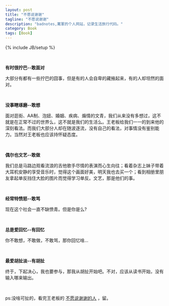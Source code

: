 ```yaml
---
layout: post
title: "不愿说谢谢"
tagline: "不愿说谢谢"
description: "badnotes,萬軍的个人网站，记录生活旅行代码。"
category: Book
tags: [Book]
---
```

{% include JB/setup %}

&emsp;

**有时很拧巴--敢面对**

大部分有都有一些拧巴的囧事，但是有的人会自卑的藏掖起来，有的人却坦然的面对。

&emsp;

**没事瞎琢磨--敢想**

面对逛街、AA制、泡妞、婚姻、疾病、煽情的文青，我们从来没有多想过，这不就是在正常不过的世界么，这不就是我们的生活么。王老板给我们一一的到来他的深刻看法。而我们大部分人却在随波逐流，没有自己的看法，对事情没有鉴别能力。当然对王老板也应该持怀疑态度。

&emsp;

**偶尔也文艺--敢做**

我们总是马路边观看流浪的吉他歌手尽情的表演而心生向往；看着杂志上妹子带着大耳机安静的享受音乐时，觉得这个画面好美，明天我也去买一个；看到相册里朋友拿起单反挡住大脸的图片而觉得学习单反。文艺，那是他们的事。

&emsp;

**经常特愤怒--敢骂**

现在这个社会一直不缺愤青。但是你是么?

&emsp;

**总是爱回忆--有回忆**

你不敢想，不敢做，不敢骂，那你回忆啥...

&emsp;

**最爱胡扯淡--有胡扯**

终于，下起决心，我也要参与，那我从胡扯开始吧。不对，应该从读书开始，没有输入哪来输出。

&emsp;

ps:没啥可扯的，看完王老板的 [不愿说谢谢的人](http://book.douban.com/subject/10569245/) ，留。

